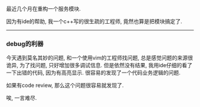 最近几个月在重构一个服务模块.

因为有ide的帮助, 我一个c++写的很生疏的工程师, 竟然也算是把模块搞定了.

----

### debug的利器

今天遇到莫名其妙的问题, 和一个使用vim的工程师找问题, 总是感觉问题的来源很诡异, 为了找问题, 只好增加很多调试信息. 
但是依然没有结果, 我用ide仔细的看了一下出错的代码, 因为有高亮显示. 很容易的发现了一个代码业务逻辑的问题.

如果有code review, 那么这个问题很容易就发现了.

唉, 一言难尽.
